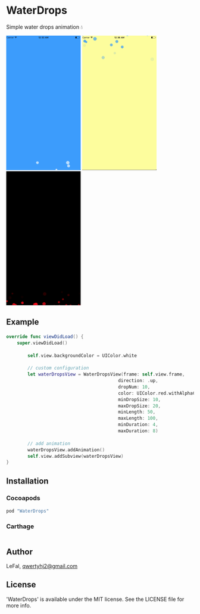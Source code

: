 # WaterDrops
Simple water drops animation 💧

<img src="ExampleImages/ExampleImages1.gif" width="200"> <img src="ExampleImages/ExampleImages2.gif" width="200"> <img src="ExampleImages/ExampleImages3.gif" width="200">

## Example
```swift
override func viewDidLoad() {
    super.viewDidLoad()
    
        self.view.backgroundColor = UIColor.white

        // custom configuration
        let waterDropsView = WaterDropsView(frame: self.view.frame,
                                          direction: .up,
                                          dropNum: 10,
                                          color: UIColor.red.withAlphaComponent(0.7),
                                          minDropSize: 10,
                                          maxDropSize: 20,
                                          minLength: 50,
                                          maxLength: 100,
                                          minDuration: 4,
                                          maxDuration: 8)
        
        // add animation 
        waterDropsView.addAnimation()
        self.view.addSubview(waterDropsView)
}
```

## Installation

### Cocoapods
```ruby
pod "WaterDrops"
```

### Carthage
```
```

## Author

LeFal, qwertyhj2@gmail.com

## License

'WaterDrops' is available under the MIT license. See the LICENSE file for more info.
